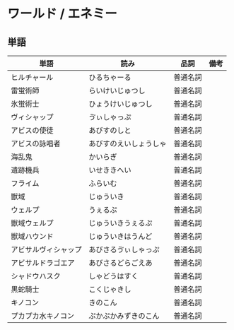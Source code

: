 # ワールド / エネミー

## 単語

|単語|読み|品詞|備考|
|---|---|---|---|
|ヒルチャール|ひるちゃーる|普通名詞||
|雷蛍術師|らいけいじゅつし|普通名詞||
|氷蛍術士|ひょうけいじゅつし|普通名詞||
|ヴィシャップ|ゔぃしゃっぷ|普通名詞||
|アビスの使徒|あびすのしと|普通名詞||
|アビスの詠唱者|あびすのえいしょうしゃ|普通名詞||
|海乱鬼|かいらぎ|普通名詞||
|遺跡機兵|いせききへい|普通名詞||
|フライム|ふらいむ|普通名詞||
|獣域|じゅういき|普通名詞||
|ウェルプ|うぇるぷ|普通名詞||
|獣域ウェルプ|じゅういきうぇるぷ|普通名詞||
|獣域ハウンド|じゅういきはうんど|普通名詞||
|アビサルヴィシャップ|あびさるゔぃしゃっぷ|普通名詞||
|アビサルドラゴエア|あびさるどらごえあ|普通名詞||
|シャドウハスク|しゃどうはすく|普通名詞||
|黒蛇騎士|こくじゃきし|普通名詞||
|キノコン|きのこん|普通名詞||
|プカプカ水キノコン|ぷかぷかみずきのこん|普通名詞||